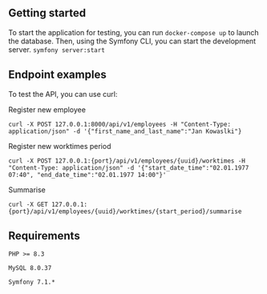 ## Getting started

To start the application for testing, you can run ```docker-compose up``` to launch the database. Then, using the Symfony CLI, you can start the development server.
```symfony server:start```

## Endpoint examples

To test the API, you can use curl:

Register new employee

```curl -X POST 127.0.0.1:8000/api/v1/employees -H "Content-Type: application/json" -d '{"first_name_and_last_name":"Jan Kowaslki"}```

Register new worktimes period

```curl -X POST 127.0.0.1:{port}/api/v1/employees/{uuid}/worktimes -H "Content-Type: application/json" -d '{"start_date_time":"02.01.1977 07:40", "end_date_time":"02.01.1977 14:00"}'```

Summarise 

```curl -X GET 127.0.0.1:{port}/api/v1/employees/{uuid}/worktimes/{start_period}/summarise```

## Requirements

```PHP >= 8.3```

```MySQL 8.0.37```

```Symfony 7.1.*```
